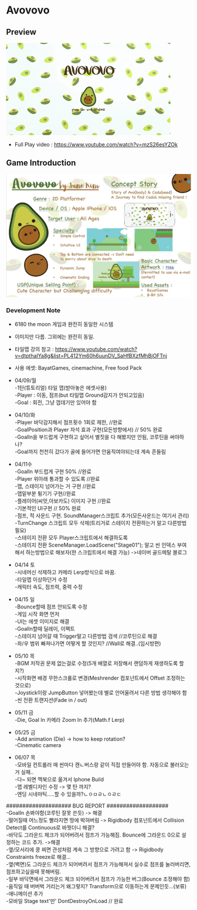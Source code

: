 # Avovovo  


## Preview  
![Preview](Avovovo.gif)
* Full Play video : https://www.youtube.com/watch?v=mzS26esYZOk  



## Game Introduction  
![Preview](AvovovoGDD.jpg)  

### Development Note 
* 6180 the moon 게임과 완전히 동일한 시스템  
* 이미지만 다름. 그외에는 완전히 동일. 
* 타일맵 강의 참고 : https://www.youtube.com/watch?v=dtpthaIYa8g&list=PL412Ym60h6uunDV_SaHfBXzfMhBjOFTnj  

* 사용 에셋: BayatGames, cinemachine, Free food Pack  
 
* 04/09/월   
 -1탄(튜토리얼) 타일 맵(받아놓은 에셋사용)  
 -Player : 이동, 점프(but 타일맵 Ground감지가 안되고있음)   
 -Goal : 회전, 그냥 껍데기만 있어야 함  

* 04/10/화  
 -Player 바닥감지해서 점프횟수 1회로 제한, //완료  
 -GoalPosition과 Player 자석 효과 구현(모든방향에서) // 50% 완료  
 -GoalIn을 부드럽게 구현하고 싶어서 별짓을 다 해봤지만 안됨, 코루틴을 써야하나?  
 -Goal까지 천천히 갔다가 골에 들어가면 안움직여야되는데 계속 흔들림  
  
* 04/11수  
 -GoalIn 부드럽게 구현 50% //완료  
 -Player 위아래 통과할 수 있도록 //완료  
 -맵, 스테이지 넘어가는 거 구현 //완료  
 -맵밑부분 튕기기 구현//완료  
 -플레이어(씨앗,아보카도) 이미지 구현 //완료  
 -기본적인 UI구현 // 50% 완료  
 -점프, 적 사운드 구현. SoundManager스크립트 추가(모든사운드는 여기서 관리)  
 -TurnChange 스크립트 모두 삭제(트리거로 스테이지 전환하는거 말고 다른방법 필요)  
 -스테이지 전환 모두 Player스크립트에서 해결하도록  
 -스테이지 전환 SceneManager.LoadScene("Stage01"); 말고 씬 인덱스 부여해서 하는방법으로 해보자(한 스크립트에서 해결 가능)
 ->네이버 골드메탈 블로그    

* 04/14 토  
 -시네머신 삭제하고 카메라 Lerp방식으로 바꿈.  
 -타일맵 이상하던거 수정  
 -캐릭터 속도, 점프력, 중력 수정  
 
* 04/15 일  
 -Bounce할때 점프 안되도록 수정  
 -게임 시작 화면 먼저  
 -UI는 에셋 이미지로 해결  
 -GoalIn할때 딜레이, 이펙트  
 -스테이지 넘어갈 때 Trigger말고 다른방법 검색 //코루틴으로 해결  
 -좌/우 범위 빠져나가면 어떻게 할 것인지? //Wall로 해결..(임시방편)  
  
* 05/10 목  
 -BGM 저작권 문제 없는걸로 수정(5개 배열로 저장해서 랜덤하게 재생하도록 할 지?)  
 -시작화면 배경 무한스크롤로 변경(Meshrender 컴포넌트에서 Offset 조정하는 것으로)  
 -Joystick이랑 JumpButton 넣어봤는데 별로 안어울려서 다른 방법 생각해야 함  
 -씬 전환 트랜지션(Fade in / out)  
 
* 05/11 금  
 -Die, Goal In 카메라 Zoom In 추가(Math.f Lerp)  

* 05/25 금  
 -Add animation (Die) -> how to keep rotation?  
 -Cinematic camera  

* 06/07 목  
 -모바일 컨트롤러 매 씬마다 캔ㄴ버스랑 같이 직접 만들어야 함. 자동으로 불러오는거 실패..  
 -다~ 되면 맥북으로 옮겨서 Iphone Build  
 -맵 레벨디자인 수정 -> 몇 탄 까지?  
 -엔딩 시네마틱.....할 수 있을까?ㄴㅇㅁㄹㄴㅇㄹㄷ  


 ####################  BUG REPORT ###################  
 -GoalIn 손봐야함(코루틴 잘못 쓴듯) -> 해결  
 -떨어질때 어느정도 빨라지면 땅에 박혀버림  -> Rigidbody 컴포넌트에서 Collision Detect를 Continuous로 바꿧더니 해결?  
 -바닥도 그라운드 체크가 되어버려서 점프가 가능해짐. Bounce에 그라운드 0으로 설정하는 코드 추가. ->해결  
 -옆/모서리에 쿵 찌면 관성처럼 계속 그 방향으로 가려고 함 -> Rigidbody Constraints freeze로 해결...  
 -옆(벽면)도 그라운드 체크가 되어버려서 점프가 가능해져서 실수로 점프를 눌러버리면, 점프하고싶을때 못해버림.  
 -일부 바닥면에서 그라운드 체크 되어버려서 점프가 가능한 버그(Bounce 조정해야 함)  
 -움직일 때 버버벅 거리는거 왜그렇지? Transform으로 이동하는게 문제인듯...(보류)   
 -애니메이션 추가  
 -모바일 Stage text'만' DontDestroyOnLoad // 완료   
